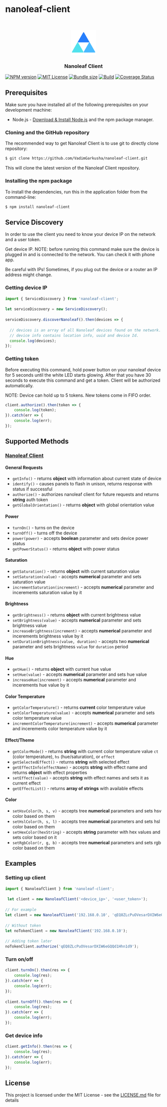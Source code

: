 # nanoleaf-client

<br />
<p align="center">
  <a>
    <img src="./resources/logo.png" alt="Logo" width="80" height="80">
  </a>

  <h3 align="center">Nanoleaf Client</h3>
</p>

[![NPM version](https://img.shields.io/npm/v/nanoleaf-client)](https://www.npmjs.com/package/nanoleaf-client)
[![MIT License](https://img.shields.io/npm/l/nanoleaf-client)](https://img.shields.io/npm/l/nanoleaf-client)
[![Bundle size](https://img.shields.io/bundlephobia/min/nanoleaf-client)](https://img.shields.io/bundlephobia/min/nanoleaf-client)
[![Build](https://img.shields.io/travis/com/VadimGarkusha/nanoleaf-client)](https://travis-ci.com/VadimGarkusha/nanoleaf-client)
[![Coverage Status](https://coveralls.io/repos/github/VadimGarkusha/nanoleaf-client/badge.svg)](https://coveralls.io/github/VadimGarkusha/nanoleaf-client)

## Prerequisites
Make sure you have installed all of the following prerequisites on your development machine:
* Node.js - [Download & Install Node.js](https://nodejs.org/en/download/) and the npm package manager.

### Cloning and the GitHub repository
The recommended way to get Nanoleaf Client is to use git to directly clone repository:

```bash
$ git clone https://github.com/VadimGarkusha/nanoleaf-client.git
```

This will clone the latest version of the Nanoleaf Client repository.

### Installing the npm package
To install the dependencies, run this in the application folder from the command-line:

```bash
$ npm install nanoleaf-client
```

## Service Discovery

In order to use the client you need to know your device IP on the network and a user token.

Get device IP. NOTE: before running this command make sure the device is plugged in and is connected to the network. You can check it with phone app.

Be careful with IPs! Sometimes, if you plug out the device or a router an IP address might change.

### Getting device IP
```javascript
import { ServiceDiscovery } from 'nanoleaf-client';

let serviceDiscovery = new ServiceDiscovery();

serviceDiscovery.discoverNanoleaf().then(devices => {

  // devices is an array of all Nanoleaf devices found on the network.
  // device info contains location info, uuid and device Id.
  console.log(devices);
});
```

### Getting token
Before executing this command, hold power button on your nanoleaf device for 5 seconds until the white LED starts glowing. After that you have 30 seconds to execute this command and get a token. Client will be authorized automatically.

NOTE: Device can hold up to 5 tokens. New tokens come in FIFO order.
```javascript
client.authorize().then(token => {
    console.log(token);
}).catch(err => {
    console.log(err);
});
```

## Supported Methods

### [Nanoleaf Client](https://github.com/VadimGarkusha/nanoleaf-client/blob/master/src/nanoleaf-client.js)

#### General Requests

* `getInfo()` - returns __object__ with information about current state of device
* `identify()` - causes panels to flash in unison, returns response with status if successful
* `authorize()` - authorizes nanoleaf client for future requests and returns __string__ auth token
* `getGlobalOrientation()` - returns __object__ with global orientation value

#### Power
* `turnOn()` - turns on the device
* `turnOff()` - turns off the device
* `power(power)` - accepts __boolean__ parameter and sets device power status
* `getPowerStatus()` - returns __object__ with power status

#### Saturation
* `getSaturation()` - returns __object__ with current saturation value
* `setSaturation(value)` - accepts __numerical__ parameter and sets saturation value
* `incrementSaturation(increment)` - accepts __numerical__ parameter and incerements saturation value by it

#### Brightness
* `getBrightness()` - returns __object__ with current brightness value
* `setBrightness(value)` - accepts __numerical__ parameter and sets brightness value
* `increaseBrightness(increment)` - accepts __numerical__ parameter and incerements brightness value by it
* `setDurationBrightness(value, duration)` - accepts two __numerical__ parameter and sets brightness `value` for `duration` period

#### Hue
* `getHue()` - returns __object__ with current hue value
* `setHue(value)` - accepts __numerical__ parameter and sets hue value
* `increaseHue(increment)` - accepts __numerical__ parameter and incerements hue value by it

#### Color Temperature
* `getColorTemperature()` - returns __current__ color temperature value
* `setColorTemperature(value)` - accepts __numerical__ parameter and sets color temperature value
* `incrementColorTemperature(increment)` - accepts __numerical__ parameter and incerements color temperature value by it

#### Effect/Theme
* `getColorMode()` - returns __string__ with current color temperature value `ct` (color temperature), `hs` (hue/saturation), or `effect`
* `getSelectedEffect()` - returns __string__ with selected effect
* `getEffectInfo(effectName)` - accepts __string__ with effect name and returns __object__ with effect properties
* `setEffect(value)` - accepts __string__ with effect names and sets it as current effect
* `getEffectList()` - returns __array of strings__ with available effects

#### Color
* `setHsvColor(h, s, v)` - accepts tree __numerical__ parameters and sets hsv color based on them 
* `setHslColor(h, s, l)` - accepts tree __numerical__ parameters and sets hsl color based on them 
* `setHexColor(hexString)` - accepts __string__ parameter with hex values and sets color based on it
* `setRgbColor(r, g, b)` - accepts tree __numerical__ parameters and sets rgb color based on them 

## Examples

### Setting up client
```javascript
import { NanoleafClient } from 'nanoleaf-client';

 let client = new NanoleafClient('<device_ip>', '<user_token>');

// For example
let client = new NanoleafClient('192.168.0.10', 'qEQ8ZLcPuOVesarDXIW6eGQQd1Hhn1d9');

// Without token
let noTokenClient = new NanoleafClient('192.168.0.10');

// Adding token later
noTokenClient.authorize('qEQ8ZLcPuOVesarDXIW6eGQQd1Hhn1d9');
```

### Turn on/off
```javascript
client.turnOn().then(res => {
    console.log(res);
}).catch(err => {
    console.log(err);
});

client.turnOff().then(res => {
    console.log(res);
}).catch(err => {
    console.log(err);
});
```

### Get device info
```javascript
client.getInfo().then(res => {
    console.log(res);
}).catch(err => {
    console.log(err);
});
```

## License
This project is licensed under the MIT License - see the [LICENSE.md](LICENSE.md) file for details
